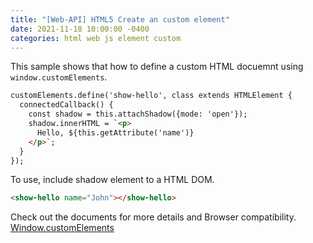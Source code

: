 ```yaml
---
title: "[Web-API] HTML5 Create an custom element"
date: 2021-11-18 10:00:00 -0400
categories: html web js element custom
---
```


This sample shows that how to define a custom HTML docuemnt using `window.customElements`.

```html
customElements.define('show-hello', class extends HTMLElement {
  connectedCallback() {
    const shadow = this.attachShadow({mode: 'open'});
    shadow.innerHTML = `<p>
      Hello, ${this.getAttribute('name')}
    </p>`;
  }
});
```

To use, include shadow element to a HTML DOM.

```html
<show-hello name="John"></show-hello>
```

Check out the documents for more details and Browser compatibility.
<a href="[https://](https://developer.mozilla.org/en-US/docs/Web/API/Window/customElements)" target="_blank">Window.customElements</a>
